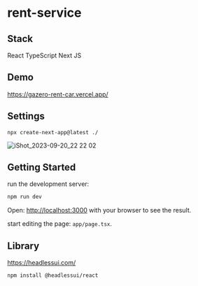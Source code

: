 # rent-service

## Stack

React
TypeScript
Next JS

## Demo

https://gazero-rent-car.vercel.app/

## Settings

```
npx create-next-app@latest ./
```

![iShot_2023-09-20_22 22 02](https://github.com/gayoung106/rent-service/assets/98731537/52c8d3fb-9932-4c34-ac16-b9b6a6cb1881)

## Getting Started

run the development server:

```bash
npm run dev
```

Open: [http://localhost:3000](http://localhost:3000) with your browser to see the result.

start editing the page: `app/page.tsx`.

## Library

https://headlessui.com/

```
npm install @headlessui/react
```
